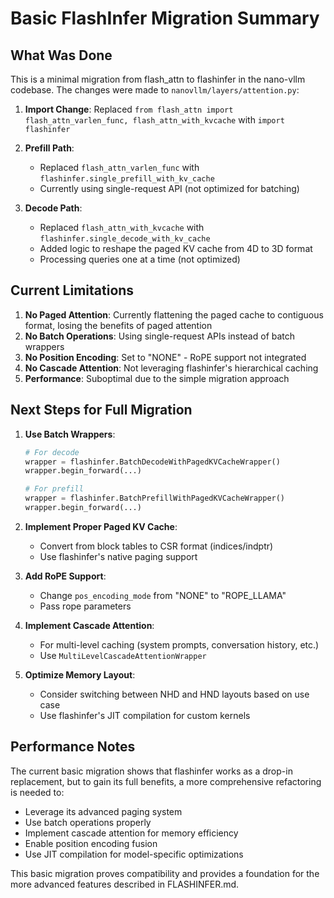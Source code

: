 # Basic FlashInfer Migration Summary

## What Was Done

This is a minimal migration from flash_attn to flashinfer in the nano-vllm codebase. The changes were made to `nanovllm/layers/attention.py`:

1. **Import Change**: Replaced `from flash_attn import flash_attn_varlen_func, flash_attn_with_kvcache` with `import flashinfer`

2. **Prefill Path**: 
   - Replaced `flash_attn_varlen_func` with `flashinfer.single_prefill_with_kv_cache`
   - Currently using single-request API (not optimized for batching)

3. **Decode Path**:
   - Replaced `flash_attn_with_kvcache` with `flashinfer.single_decode_with_kv_cache`
   - Added logic to reshape the paged KV cache from 4D to 3D format
   - Processing queries one at a time (not optimized)

## Current Limitations

1. **No Paged Attention**: Currently flattening the paged cache to contiguous format, losing the benefits of paged attention
2. **No Batch Operations**: Using single-request APIs instead of batch wrappers
3. **No Position Encoding**: Set to "NONE" - RoPE support not integrated
4. **No Cascade Attention**: Not leveraging flashinfer's hierarchical caching
5. **Performance**: Suboptimal due to the simple migration approach

## Next Steps for Full Migration

1. **Use Batch Wrappers**:
   ```python
   # For decode
   wrapper = flashinfer.BatchDecodeWithPagedKVCacheWrapper()
   wrapper.begin_forward(...)
   
   # For prefill
   wrapper = flashinfer.BatchPrefillWithPagedKVCacheWrapper()
   wrapper.begin_forward(...)
   ```

2. **Implement Proper Paged KV Cache**:
   - Convert from block tables to CSR format (indices/indptr)
   - Use flashinfer's native paging support

3. **Add RoPE Support**:
   - Change `pos_encoding_mode` from "NONE" to "ROPE_LLAMA"
   - Pass rope parameters

4. **Implement Cascade Attention**:
   - For multi-level caching (system prompts, conversation history, etc.)
   - Use `MultiLevelCascadeAttentionWrapper`

5. **Optimize Memory Layout**:
   - Consider switching between NHD and HND layouts based on use case
   - Use flashinfer's JIT compilation for custom kernels

## Performance Notes

The current basic migration shows that flashinfer works as a drop-in replacement, but to gain its full benefits, a more comprehensive refactoring is needed to:
- Leverage its advanced paging system
- Use batch operations properly
- Implement cascade attention for memory efficiency
- Enable position encoding fusion
- Use JIT compilation for model-specific optimizations

This basic migration proves compatibility and provides a foundation for the more advanced features described in FLASHINFER.md.